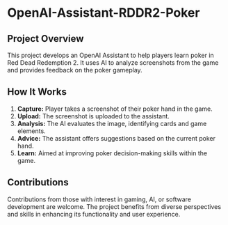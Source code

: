 # OpenAI-Assistant-RDDR2-Poker

## Project Overview
This project develops an OpenAI Assistant to help players learn poker in Red Dead Redemption 2. It uses AI to analyze screenshots from the game and provides feedback on the poker gameplay.

## How It Works
1. **Capture:** Player takes a screenshot of their poker hand in the game.
2. **Upload:** The screenshot is uploaded to the assistant.
3. **Analysis:** The AI evaluates the image, identifying cards and game elements.
4. **Advice:** The assistant offers suggestions based on the current poker hand.
5. **Learn:** Aimed at improving poker decision-making skills within the game.

## Contributions
Contributions from those with interest in gaming, AI, or software development are welcome. The project benefits from diverse perspectives and skills in enhancing its functionality and user experience.
